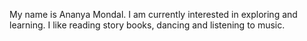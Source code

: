My name is Ananya Mondal. I am currently interested in exploring and learning. I like reading story books, dancing and listening to music.